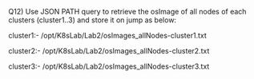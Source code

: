 Q12) Use JSON PATH query to retrieve the osImage of all nodes of each clusters (cluster1..3) and store it on jump as below:

cluster1:- /opt/K8sLab/Lab2/osImages_allNodes-cluster1.txt

cluster2:- /opt/K8sLab/Lab2/osImages_allNodes-cluster2.txt

cluster3:- /opt/K8sLab/Lab2/osImages_allNodes-cluster3.txt
